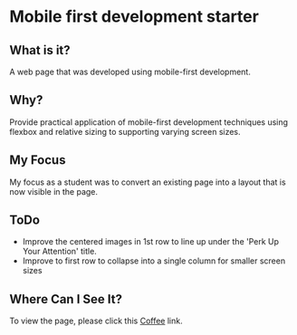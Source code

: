# Mobile first development starter

## What is it?
A web page that was developed using mobile-first development.

## Why?
Provide practical application of mobile-first development techniques using flexbox and relative sizing to supporting varying screen sizes.

## My Focus
My focus as a student was to convert an existing page into a layout that is now visible in the page.

## ToDo
* Improve the centered images in 1st row to line up under the 'Perk Up Your Attention' title.
* Improve to first row to collapse into a single column for smaller screen sizes

## Where Can I See It?
To view the page, please click this [Coffee](https://sprout90.github.io/starter-mobile-first-development/) link.